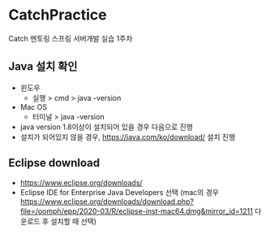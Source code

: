 # CatchPractice
Catch 멘토링 스프링 서버개발 실습 1주차

## Java 설치 확인
 - 윈도우
   - 실행 > cmd > java -version
 - Mac OS
   - 터미널 > java -version
 - java version 1.8이상이 설치되어 있을 경우 다음으로 진행
 - 설치가 되어있지 않을 경우, https://java.com/ko/download/ 설치 진행
 
## Eclipse download
 - https://www.eclipse.org/downloads/
 - Eclipse IDE for Enterprise Java Developers 선택 (mac의 경우 https://www.eclipse.org/downloads/download.php?file=/oomph/epp/2020-03/R/eclipse-inst-mac64.dmg&mirror_id=1211 다운로드 후 설치할 때 선택)
 
